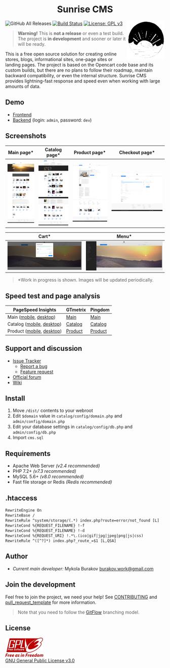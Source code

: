 <h1 align="center">Sunrise CMS</h1>

<img src="git-res/logo.png" align="right" />

![GitHub All Releases](https://img.shields.io/github/downloads/Nickbur/Sunrise-CMS/total.svg)
[![Build Status](https://scrutinizer-ci.com/g/Nickbur/Sunrise-CMS/badges/build.png?b=master)](https://scrutinizer-ci.com/g/Nickbur/Sunrise-CMS/build-status/master)
[![License: GPL v3](https://img.shields.io/badge/License-GPLv3-blue.svg)](https://www.gnu.org/licenses/gpl-3.0)

> **Warning!**
> This is **not a release** or even a test build. The project is **in development** and sooner or later it will be ready.

This is a free open source solution for creating online stores, blogs, informational sites, one-page sites or landing pages.
The project is based on the Opencart code base and its custom builds, but there are no plans to follow their roadmap, maintain backward compatibility, or even the internal structure. Sunrise CMS provides lightning-fast response and speed even when working with large amounts of data.

## Demo
* [Frontend](https://sunrise-cms.freelance-team.su/)   
* [Backend](https://sunrise-cms.freelance-team.su/admin/) (login: ```admin```, password: ```dev```)

## Screenshots
Main page* | Catalog page* | Product page* | Checkout page*
--- | --- | --- | ---
![Sunrise CMS Demo main](git-res/screenshot-main.jpg) | ![Sunrise CMS Demo catalog](git-res/screenshot-catalog.jpg) | ![Sunrise CMS Demo product](git-res/screenshot-product.png) | ![Sunrise CMS Demo checkout](git-res/screenshot-checkout.png)

Cart* | Menu*
--- | ---
![Sunrise CMS Demo cart](git-res/screenshot-cart.png) | ![Sunrise CMS Demo menu](git-res/screenshot-menu.jpg)

> *Work in progress is shown. Images will be updated periodically.

## Speed test and page analysis

PageSpeed Insights | GTmetrix | Pingdom
--- | --- | ---
Main ([mobile](https://developers.google.com/speed/pagespeed/insights/?hl=en&url=https%3A%2F%2Fsunrise-cms.freelance-team.su%2F&tab=mobile), [desktop](https://developers.google.com/speed/pagespeed/insights/?hl=en&url=https%3A%2F%2Fsunrise-cms.freelance-team.su%2F&tab=desktop))  | [Main](https://gtmetrix.com/reports/sunrise-cms.freelance-team.su/iCjNMebl)  | [Main](https://tools.pingdom.com/#5a6179a502400000)  
Catalog ([mobile](https://developers.google.com/speed/pagespeed/insights/?hl=en&url=https%3A%2F%2Fsunrise-cms.freelance-team.su%2Fnulla-deleniti%2F), [desktop](https://developers.google.com/speed/pagespeed/insights/?hl=en&url=https%3A%2F%2Fsunrise-cms.freelance-team.su%2Fnulla-deleniti%2F&tab=desktop))  | [Catalog](https://gtmetrix.com/reports/sunrise-cms.freelance-team.su/AOuGvyme)  | [Catalog](https://tools.pingdom.com/#5a617990d5000000)  
Product ([mobile](https://developers.google.com/speed/pagespeed/insights/?hl=en&url=https%3A%2F%2Fsunrise-cms.freelance-team.su%2Fproduct-1.html&tab=mobile), [desktop](https://developers.google.com/speed/pagespeed/insights/?hl=en&url=https%3A%2F%2Fsunrise-cms.freelance-team.su%2Fproduct-1.html&tab=desktop))  | [Product](https://gtmetrix.com/reports/sunrise-cms.freelance-team.su/XP1FZEqj)  | [Product](https://tools.pingdom.com/#5a61794635c00000)

## Support and discussion
* [Issue Tracker](https://github.com/Nickbur/Sunrise-CMS/issues)  
  * [Report a bug](https://github.com/Nickbur/Sunrise-CMS/issues/new?assignees=&labels=bug%2C+help+wanted%2C+invalid&template=bug_report.md&title=%5BBUG%5D+...)  
  * [Feature request](https://github.com/Nickbur/Sunrise-CMS/issues/new?assignees=&labels=enhancement&template=feature_request.md&title=)  
* [Official forum](https://freelance-team.su/forum/2-sunrise-cms/)
* [Wiki](https://github.com/Nickbur/Sunrise-CMS/wiki)

## Install
1. Move ```/dist/``` contents to your webroot
2. Edit ```$domain``` value in ```catalog/config/domain.php``` and ```admin/config/domain.php```
3. Edit your database settings in ```catalog/config/db.php``` and ```admin/config/db.php```
4. Import ```cms.sql```

## Requirements
* Apache Web Server *(v2.4 recommended)*  
* PHP 7.2+ *(v7.3 recommended)*  
* MySQL 5.6+ *(v8.0 recommended)*  
* Fast file storage or Redis *(Redis recommended)*

## .htaccess
```
RewriteEngine On  
RewriteBase /  
RewriteRule ^system/storage/(.*) index.php?route=error/not_found [L]  
RewriteCond %{REQUEST_FILENAME} !-f  
RewriteCond %{REQUEST_FILENAME} !-d  
RewriteCond %{REQUEST_URI} !.*\.(ico|gif|jpg|jpeg|png|js|css)  
RewriteRule ^([^?]*) index.php?_route_=$1 [L,QSA]
```

## Author

* *Current main developer:* Mykola Burakov burakov.work@gmail.com

## Join the development
Feel free to join the project, we need your help! See [CONTRIBUTING](https://github.com/Nickbur/Sunrise-CMS/blob/master/CONTRIBUTING.md) and [pull_request_template](https://github.com/Nickbur/Sunrise-CMS/blob/master/pull_request_template.md) for more information.  
> Note that you need to follow the [GitFlow](https://datasift.github.io/gitflow/IntroducingGitFlow.html) branching model.

## License
![GNU GPLv3 Logo](git-res/GPLv3_Logo.png)  
[GNU General Public License v3.0](https://github.com/Nickbur/Sunrise-CMS/blob/master/LICENSE)
